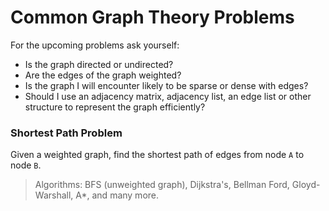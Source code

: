 # Common Graph Theory Problems

For the upcoming problems ask yourself:

* Is the graph directed or undirected?
* Are the edges of the graph weighted?
* Is the graph I will encounter likely to be sparse or dense with edges?
* Should I use an adjacency matrix, adjacency list, an edge list or other structure to represent the graph efficiently?

### Shortest Path Problem

Given a weighted graph, find the shortest path of edges from node `A` to node `B`.

> Algorithms:
> BFS (unweighted graph), Dijkstra's, Bellman Ford, Gloyd-Warshall, A*,
> and many more.















